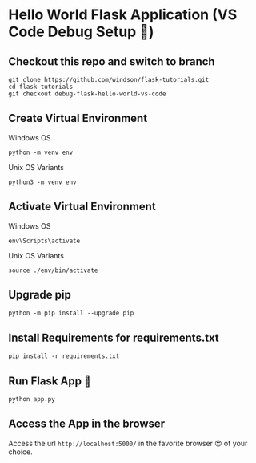 # Hello World Flask Application (VS Code Debug Setup 🐛)
## Checkout this repo and switch to branch
```shell
git clone https://github.com/windson/flask-tutorials.git
cd flask-tutorials
git checkout debug-flask-hello-world-vs-code
```
## Create Virtual Environment
Windows OS

```shell
python -m venv env
```

Unix OS Variants

```shell
python3 -m venv env
```

## Activate Virtual Environment

Windows OS

```shell
env\Scripts\activate
```

Unix OS Variants

```shell
source ./env/bin/activate
```

## Upgrade pip

```shell
python -m pip install --upgrade pip
```

## Install Requirements for requirements.txt

```shell
pip install -r requirements.txt
```

## Run Flask App :rocket:

```shell
python app.py
```

## Access the App in the browser
Access the url `http://localhost:5000/` in the favorite browser 😍 of your choice.
